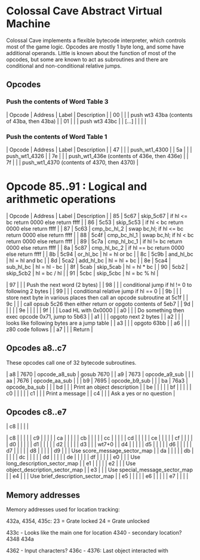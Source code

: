 # Colossal Cave Abstract Virtual Machine

Colossal Cave implements a flexible bytecode interpreter, which controls
most of the game logic. Opcodes are mostly 1 byte long, and some have
additional operands. Little is known about the function of most of the
opcodes, but some are known to act as subroutines and there are
conditional and non-conditional relative jumps.

## Opcodes

### Push the contents of Word Table 3

| Opcode | Address | Label | Description |
| 00     |         |       | push wt3 43ba (contents of 43ba, then 43ba) |
| 01     |         |       | push wt3 43bc |
| [...]  | | | |

### Push the contents of Word Table 1

| Opcode | Address | Label | Description |
| 47 | | | push_wt1_4300 |
| 5a | | | push_wt1_4326 |
| 7e | | | push_wt1_436e (contents of 436e, then 436e) |
| 7f | | | push_wt1_4370 (contents of 4370, then 4370) |

# Opcode 85..91 : Logical and arithmetic operations

| Opcode | Address | Label | Description |
| 85     | 5c67    | skip_5c67 | if hl <= bc return 0000 else return ffff |
| 86     | 5c53    | skip_5c53 | if hl < bc return 0000 else return ffff |
| 87     | 5c63    | cmp_bc_hl_2 | swap bc,hl; if hl <= bc return 0000 else return ffff |
| 88     | 5c4f    | cmp_bc_hl_1 | swap bc,hl; if hl < bc return 0000 else return ffff |
| 89     | 5c7a    | cmp_hl_bc_1 | if hl != bc return 0000 else return ffff |
| 8a     | 5c87    | cmp_hl_bc_2 | if hl == bc return 0000 else return ffff |
| 8b     | 5c94    | or_hl_bc | hl = hl or bc |
| 8c     | 5c9b    | and_hl_bc | hl = hl and bc |
| 8d     | 5ca2    | add_hl_bc | hl = hl + bc |
| 8e     | 5ca4    | sub_hl_bc | hl = hl - bc |
| 8f     | 5cab    | skip_5cab | hl = hl * bc |
| 90     | 5cb2    | skip_5cb2 | hl = bc / hl |
| 91     | 5cbc    | skip_5cbc | hl = bc % hl |

| 97     |         |           | Push the next word (2 bytes) |
| 98     |         |           | conditional jump if hl != 0 to following 2 bytes |
| 99     |         |           | conditional relative jump if hl == 0 |
| 9b     |         |           | store next byte in various places then call an opcode subroutine at 5c1f |
| 9c     |         |           | call opsub 5c26 then either return or opgoto contents of 5eb7 |
| 9d     |         |           | |
| 9e     |         |           | |
| 9f     |         |           | Load HL with 0x0000 |
| a0     |         |           | Do something then exec opcode 0x71, jump to 5b63 |
| a1     |         |           | opgoto next 2 bytes |
| a2     |         |           | looks like following bytes are a jump table |
| a3     |         |           | opgoto 63bb |
| a6     |         |           | z80 code follows |
| a7     |         |           | Return |

## Opcodes a8..c7

These opcodes call one of 32 bytecode subroutines.

| a8     | 7670 | opcode_a8_sub | gosub 7670 |
| a9     | 7673 | opcode_a9_sub |            |
| aa     | 7676 | opcode_aa_sub |            |
| b9     | 7695 | opcode_b9_sub |            |
| ba     | 76a3 | opcode_ba_sub |            |
| bd     |      |               | Print an object description |
| be     |      |               |            |
| bf     |      |               |            |
| c0     |      |               |            |
| c1     |      |               | Print a message |
| c4     |      |               | Ask a yes or no question |

## Opcodes c8..e7

| c8     |      |               |            |

| c8     |      |               |            |
| c9     |      |               |            |
| ca     |      |               |            |
| cb     |      |               |            |
| cc     |      |               |            |
| cd     |      |               |            |
| ce     |      |               |            |
| cf     |      |               |            |
| d0     |      |               |            |
| d1     |      |               |            |
| d2     |      |               |            |
| d3     |      |               | wt7+0      |
| d4     |      |               |            |
| d5     |      |               |            |
| d6     |      |               |            |
| d7     |      |               |            |
| d8     |      |               |            |
| d9     |      |               | Use score_message_sector_map |
| da     |      |               |            |
| db     |      |               |            |
| dc     |      |               |            |
| dd     |      |               |            |
| de     |      |               |            |
| df     |      |               |            |
| e0     |      |               | Use long_description_sector_map |
| e1     |      |               |            |
| e2     |      |               | Use object_description_sector_map |
| e3     |      |               | Use special_message_sector_map |
| e4     |      |               | Use brief_description_sector_map |
| e5     |      |               |            |
| e6     |      |               |            |
| e7     |      |               |            |


## Memory addresses

Memory addresses used for location tracking:

432a, 4354, 435c:
   23 = Grate locked
   24 = Grate unlocked

433c - Looks like the main one for location
4340 - secondary location?
4348
434a

4362 - Input characters?
436c - 4376: Last object interacted with
